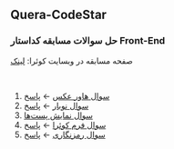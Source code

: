 <h2>Quera-CodeStar</h2>
<h3>حل سوالات مسابقه کداستار Front-End</h3>

<p>صفحه مسابقه در وبسایت کوئرا: <a href="https://quera.org/contest/assignments/53486/problems">لینک</a></p>
<br>
<ol>
  <li><a href="https://quera.org/contest/assignments/53486/problems/182389">سوال هاور عکس</a> ← <a href="https://github.com/effati78/Quera-CodeStar/blob/master/image-hover/styles.css">پاسخ</a></li>
  <li><a href="https://quera.org/contest/assignments/53486/problems/182385">سوال نوبار</a> ← <a href="https://github.com/effati78/Quera-CodeStar/blob/master/navbar/style.css">پاسخ</a></li>
  <li><a href="https://quera.org/contest/assignments/53486/problems/182387">سوال نمایش پست‌ها</a></li>
  <li><a href="https://quera.org/contest/assignments/53486/problems/182386">سوال فرم کوئرا</a> ← <a href="https://github.com/effati78/Quera-CodeStar/blob/master/quera-form/script.js">پاسخ</a></li>
  <li><a href="https://quera.org/contest/assignments/53486/problems/182388">سوال رمز‌نگاری</a> ← <a href="https://github.com/effati78/Quera-CodeStar/blob/master/crypto-graphy/main.js">پاسخ</a></li>
</ol>
